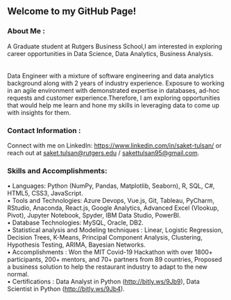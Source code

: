 ## Welcome to my GitHub Page!

### About Me : <br>
A Graduate student at Rutgers Business School,I am interested in exploring career opportunities in Data Science, Data Analytics, Business Analysis. 
<br><br>
<br>Data Engineer</b> with a mixture of software engineering and data analytics background along with 2 years of industry experience. Exposure to working in an agile environment with demonstrated expertise in databases, ad-hoc requests and customer experience.Therefore, I am exploring opportunities that would help me learn and hone my skills in leveraging data to come up with insights for them.

### Contact Information : <br>
Connect with me on LinkedIn: https://www.linkedin.com/in/saket-tulsan/ or reach out at saket.tulsan@rutgers.edu / sakettulsan95@gmail.com.

### Skills and Accomplishments: <br>

•	Languages: Python (NumPy, Pandas, Matplotlib, Seaborn), R, SQL, C#, HTML5, CSS3, JavaScript.<br>
•	Tools and Technologies: Azure Devops, Vue.js, Git, Tableau, PyCharm, RStudio, Anaconda, React.js, Google Analytics, Advanced Excel (Vlookup, Pivot), Jupyter Notebook, Spyder, IBM Data Studio, PowerBI.<br>
•	Database Technologies: MySQL, Oracle, DB2.<br>
•	Statistical analysis and Modeling techniques : Linear, Logistic Regression, Decision Trees, K-Means, Principal Component Analysis, Clustering, Hypothesis Testing, ARIMA, Bayesian Networks.<br>
•	Accomplishments : Won the MIT Covid-19 Hackathon with over 1800+ participants, 200+ mentors, and 70+ partners from 89 countries, Proposed a business solution to help the restaurant industry to adapt to the new normal.<br>
•	Certifications : Data Analyst in Python (http://bitly.ws/9Jb9), Data Scientist in Python (http://bitly.ws/9Jb4).<br>
